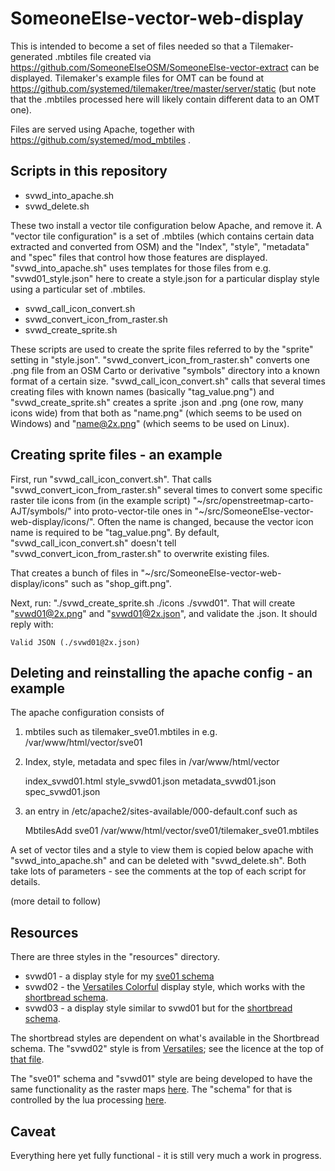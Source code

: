 # SomeoneElse-vector-web-display

This is intended to become a set of files needed so that a Tilemaker-generated .mbtiles file created via https://github.com/SomeoneElseOSM/SomeoneElse-vector-extract can be displayed.  Tilemaker's example files for OMT can be found at https://github.com/systemed/tilemaker/tree/master/server/static (but note that the .mbtiles processed here will likely contain different data to an OMT one).

Files are served using Apache, together with https://github.com/systemed/mod_mbtiles .

## Scripts in this repository

* svwd_into_apache.sh
* svwd_delete.sh

These two install a vector tile configuration below Apache, and remove it.  A "vector tile configuration" is a set of .mbtiles (which contains certain data extracted and converted from OSM) and the "Index", "style", "metadata" and "spec" files that control how those features are displayed.  "svwd_into_apache.sh" uses templates for those files from e.g. "svwd01_style.json" here to create a style.json for a particular display style using a particular set of .mbtiles.

* svwd_call_icon_convert.sh
* svwd_convert_icon_from_raster.sh
* svwd_create_sprite.sh

These scripts are used to create the sprite files referred to by the "sprite" setting in "style.json".  "svwd_convert_icon_from_raster.sh" converts one .png file from an OSM Carto or derivative "symbols" directory into a known format of a certain size.  "svwd_call_icon_convert.sh" calls that several times creating files with known names (basically "tag_value.png") and "svwd_create_sprite.sh" creates a sprite .json and .png (one row, many icons wide) from that both as "name.png" (which seems to be used on Windows) and "name@2x.png" (which seems to be used on Linux).

## Creating sprite files - an example

First, run "svwd_call_icon_convert.sh".  That calls "svwd_convert_icon_from_raster.sh" several times to convert some specific raster tile icons from (in the example script) "~/src/openstreetmap-carto-AJT/symbols/" into proto-vector-tile ones in "~/src/SomeoneElse-vector-web-display/icons/".  Often the name is changed, because the vector icon name is required to be "tag_value.png".  By default, "svwd_call_icon_convert.sh" doesn't tell "svwd_convert_icon_from_raster.sh" to overwrite existing files.

That creates a bunch of files in "~/src/SomeoneElse-vector-web-display/icons" such as "shop_gift.png".

Next, run: "./svwd_create_sprite.sh ./icons ./svwd01".  That will create "svwd01@2x.png" and "svwd01@2x.json", and validate the .json.  It should reply with:

    Valid JSON (./svwd01@2x.json)

## Deleting and reinstalling the apache config - an example

The apache configuration consists of

1) mbtiles such as tilemaker_sve01.mbtiles in e.g. /var/www/html/vector/sve01

2) Index, style, metadata and spec files in /var/www/html/vector

    index_svwd01.html
    style_svwd01.json
    metadata_svwd01.json
    spec_svwd01.json

3) an entry in /etc/apache2/sites-available/000-default.conf such as

    MbtilesAdd sve01 /var/www/html/vector/sve01/tilemaker_sve01.mbtiles

A set of vector tiles and a style to view them is copied below apache with "svwd_into_apache.sh" and can be deleted with "svwd_delete.sh".  Both take lots of parameters - see the comments at the top of each script for details.

(more detail to follow)

## Resources

There are three styles in the "resources" directory.

* svwd01 - a display style for my [sve01 schema](https://github.com/SomeoneElseOSM/SomeoneElse-vector-extract/blob/main/resources/README_sve01.md)
* svwd02 - the [Versatiles Colorful](https://github.com/versatiles-org/versatiles-style/blob/main/docs/colorful.png) display style, which works with the [shortbread schema](https://shortbread-tiles.org/schema/).
* svwd03 - a display style similar to svwd01 but for the [shortbread schema](https://shortbread-tiles.org/schema/).

The shortbread styles are dependent on what's available in the Shortbread schema.  The "svwd02" style is from [Versatiles](https://versatiles.org/overview.html); see the licence at the top of [that file](https://github.com/SomeoneElseOSM/SomeoneElse-vector-web-display/blob/main/resources/svwd02_style.json).

The "sve01" schema and "svwd01" style are being developed to have the same functionality as the raster maps [here](https://map.atownsend.org.uk/maps/map/map.html).  The "schema" for that is controlled by the lua processing [here](https://github.com/SomeoneElseOSM/SomeoneElse-style/blob/master/README.md).

## Caveat

Everything here yet fully functional - it is still very much a work in progress.
